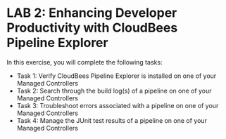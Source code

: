 # LAB 2: Enhancing Developer Productivity with CloudBees Pipeline Explorer

In this exercise, you will complete the following tasks:

- Task 1: Verify CloudBees Pipeline Explorer is installed on one of your Managed Controllers
- Task 2: Search through the build log(s) of a pipeline on one of your Managed Controllers
- Task 3: Troubleshoot errors associated with a pipeline on one of your Managed Controllers
- Task 4: Manage the JUnit test results of a pipeline on one of your Managed Controllers


